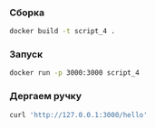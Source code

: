 ### Сборка
```bash
docker build -t script_4 .
```
### Запуск
```bash
docker run -p 3000:3000 script_4
```
### Дергаем ручку
```bash
curl 'http://127.0.0.1:3000/hello'
```
